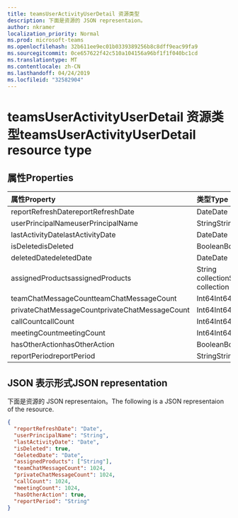 ```yaml
---
title: teamsUserActivityUserDetail 资源类型
description: 下面是资源的 JSON representaion。
author: nkramer
localization_priority: Normal
ms.prod: microsoft-teams
ms.openlocfilehash: 32b611ee9ec01b0339389256b8c8dff9eac99fa9
ms.sourcegitcommit: 0ce657622f42c510a104156a96bf1f1f040bc1cd
ms.translationtype: MT
ms.contentlocale: zh-CN
ms.lasthandoff: 04/24/2019
ms.locfileid: "32582904"
---
```

# <a name="teamsuseractivityuserdetail-resource-type"></a><span data-ttu-id="5aac2-103">teamsUserActivityUserDetail 资源类型</span><span class="sxs-lookup"><span data-stu-id="5aac2-103">teamsUserActivityUserDetail resource type</span></span>

## <a name="properties"></a><span data-ttu-id="5aac2-104">属性</span><span class="sxs-lookup"><span data-stu-id="5aac2-104">Properties</span></span>

| <span data-ttu-id="5aac2-105">属性</span><span class="sxs-lookup"><span data-stu-id="5aac2-105">Property</span></span>                | <span data-ttu-id="5aac2-106">类型</span><span class="sxs-lookup"><span data-stu-id="5aac2-106">Type</span></span>              |
| :---------------------- | :---------------- |
| <span data-ttu-id="5aac2-107">reportRefreshDate</span><span class="sxs-lookup"><span data-stu-id="5aac2-107">reportRefreshDate</span></span>       | <span data-ttu-id="5aac2-108">Date</span><span class="sxs-lookup"><span data-stu-id="5aac2-108">Date</span></span>              |
| <span data-ttu-id="5aac2-109">userPrincipalName</span><span class="sxs-lookup"><span data-stu-id="5aac2-109">userPrincipalName</span></span>       | <span data-ttu-id="5aac2-110">String</span><span class="sxs-lookup"><span data-stu-id="5aac2-110">String</span></span>            |
| <span data-ttu-id="5aac2-111">lastActivityDate</span><span class="sxs-lookup"><span data-stu-id="5aac2-111">lastActivityDate</span></span>        | <span data-ttu-id="5aac2-112">Date</span><span class="sxs-lookup"><span data-stu-id="5aac2-112">Date</span></span>              |
| <span data-ttu-id="5aac2-113">isDeleted</span><span class="sxs-lookup"><span data-stu-id="5aac2-113">isDeleted</span></span>               | <span data-ttu-id="5aac2-114">Boolean</span><span class="sxs-lookup"><span data-stu-id="5aac2-114">Boolean</span></span>           |
| <span data-ttu-id="5aac2-115">deletedDate</span><span class="sxs-lookup"><span data-stu-id="5aac2-115">deletedDate</span></span>             | <span data-ttu-id="5aac2-116">Date</span><span class="sxs-lookup"><span data-stu-id="5aac2-116">Date</span></span>              |
| <span data-ttu-id="5aac2-117">assignedProducts</span><span class="sxs-lookup"><span data-stu-id="5aac2-117">assignedProducts</span></span>        | <span data-ttu-id="5aac2-118">String collection</span><span class="sxs-lookup"><span data-stu-id="5aac2-118">String collection</span></span> |
| <span data-ttu-id="5aac2-119">teamChatMessageCount</span><span class="sxs-lookup"><span data-stu-id="5aac2-119">teamChatMessageCount</span></span>    | <span data-ttu-id="5aac2-120">Int64</span><span class="sxs-lookup"><span data-stu-id="5aac2-120">Int64</span></span>             |
| <span data-ttu-id="5aac2-121">privateChatMessageCount</span><span class="sxs-lookup"><span data-stu-id="5aac2-121">privateChatMessageCount</span></span> | <span data-ttu-id="5aac2-122">Int64</span><span class="sxs-lookup"><span data-stu-id="5aac2-122">Int64</span></span>             |
| <span data-ttu-id="5aac2-123">callCount</span><span class="sxs-lookup"><span data-stu-id="5aac2-123">callCount</span></span>               | <span data-ttu-id="5aac2-124">Int64</span><span class="sxs-lookup"><span data-stu-id="5aac2-124">Int64</span></span>             |
| <span data-ttu-id="5aac2-125">meetingCount</span><span class="sxs-lookup"><span data-stu-id="5aac2-125">meetingCount</span></span>            | <span data-ttu-id="5aac2-126">Int64</span><span class="sxs-lookup"><span data-stu-id="5aac2-126">Int64</span></span>             |
| <span data-ttu-id="5aac2-127">hasOtherAction</span><span class="sxs-lookup"><span data-stu-id="5aac2-127">hasOtherAction</span></span>          | <span data-ttu-id="5aac2-128">Boolean</span><span class="sxs-lookup"><span data-stu-id="5aac2-128">Boolean</span></span>           |
| <span data-ttu-id="5aac2-129">reportPeriod</span><span class="sxs-lookup"><span data-stu-id="5aac2-129">reportPeriod</span></span>            | <span data-ttu-id="5aac2-130">String</span><span class="sxs-lookup"><span data-stu-id="5aac2-130">String</span></span>            |

## <a name="json-representation"></a><span data-ttu-id="5aac2-131">JSON 表示形式</span><span class="sxs-lookup"><span data-stu-id="5aac2-131">JSON representation</span></span>

<span data-ttu-id="5aac2-132">下面是资源的 JSON representaion。</span><span class="sxs-lookup"><span data-stu-id="5aac2-132">The following is a JSON representaion of the resource.</span></span>

<!-- {
  "blockType": "resource",
  "@odata.type": "microsoft.graph.teamsUserActivityUserDetail"
} -->

```json
{
  "reportRefreshDate": "Date", 
  "userPrincipalName": "String", 
  "lastActivityDate": "Date", 
  "isDeleted": true, 
  "deletedDate": "Date", 
  "assignedProducts": ["String"],
  "teamChatMessageCount": 1024, 
  "privateChatMessageCount": 1024, 
  "callCount": 1024, 
  "meetingCount": 1024, 
  "hasOtherAction": true, 
  "reportPeriod": "String"
}
```
